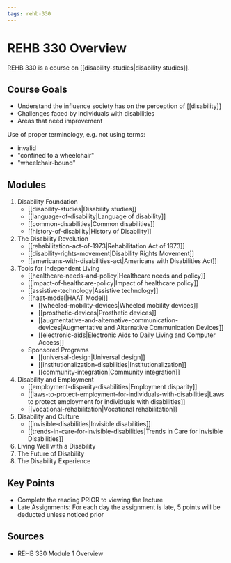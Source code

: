 ```yaml
---
tags: rehb-330
---
```


# REHB 330 Overview

REHB 330 is a course on [[disability-studies|disability studies]].

## Course Goals

- Understand the influence society has on the perception of [[disability]]
- Challenges faced by individuals with disabilities
- Areas that need improvement

Use of proper terminology, e.g. not using terms:

- invalid
- "confined to a wheelchair"
- "wheelchair-bound"

## Modules

1. Disability Foundation
   - [[disability-studies|Disability studies]]
   - [[language-of-disability|Language of disability]]
   - [[common-disabilities|Common disabilities]]
   - [[history-of-disability|History of Disability]]
2. The Disability Revolution
   - [[rehabilitation-act-of-1973|Rehabilitation Act of 1973]]
   - [[disability-rights-movement|Disability Rights Movement]]
   - [[americans-with-disabilities-act|Americans with Disabilities Act]]
3. Tools for Independent Living
   - [[healthcare-needs-and-policy|Healthcare needs and policy]]
   - [[impact-of-healthcare-policy|Impact of healthcare policy]]
   - [[assistive-technology|Assistive technology]]
   - [[haat-model|HAAT Model]]
     - [[wheeled-mobility-devices|Wheeled mobility devices]]
     - [[prosthetic-devices|Prosthetic devices]]
     - [[augmentative-and-alternative-communication-devices|Augmentative and Alternative Communication Devices]]
     - [[electronic-aids|Electronic Aids to Daily Living and Computer Access]]
   - Sponsored Programs
     - [[universal-design|Universal design]]
     - [[institutionalization-disabilities|Institutionalization]]
     - [[community-integration|Community integration]]
4. Disability and Employment
   - [[employment-disparity-disabilities|Employment disparity]]
   - [[laws-to-protect-employment-for-individuals-with-disabilities|Laws to protect employment for individuals with disabilities]]
   - [[vocational-rehabilitation|Vocational rehabilitation]]
5. Disability and Culture
   - [[invisible-disabilities|Invisible disabilities]]
   - [[trends-in-care-for-invisible-disabilities|Trends in Care for Invisible Disabilities]]
6. Living Well with a Disability
7. The Future of Disability
8. The Disability Experience

## Key Points

- Complete the reading PRIOR to viewing the lecture
- Late Assignments: For each day the assignment is late, 5 points will be deducted unless noticed prior

## Sources

- REHB 330 Module 1 Overview
